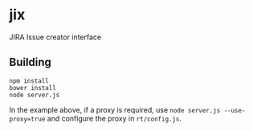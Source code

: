 jix
===

JIRA Issue creator interface

## Building

```
npm install
bower install
node server.js
```

In the example above, if a proxy is required, use `node server.js --use-proxy=true` and configure the proxy in  `rt/config.js`.
